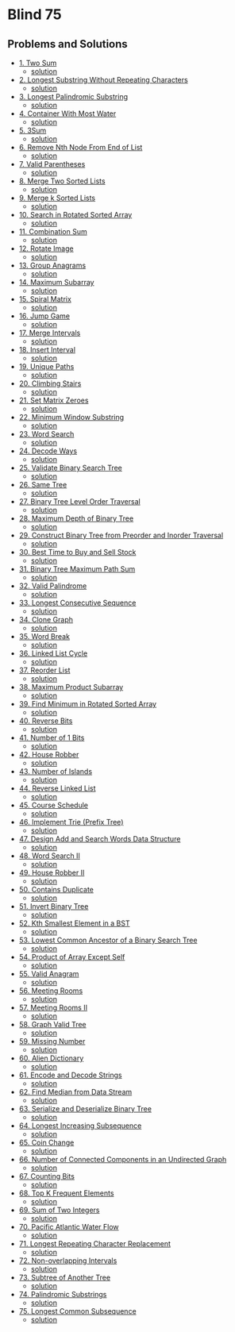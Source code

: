 # Blind 75
## Problems and Solutions
- [1. Two Sum](https://leetcode.com/problems/two-sum/)
    - [solution](https://github.com/rabbicse/problem-solving/tree/master/src/leetcode/Blind%2075/solutions/1.%20Two%20Sum)
- [2. Longest Substring Without Repeating Characters](https://leetcode.com/problems/longest-substring-without-repeating-characters/)
    - [solution](https://github.com/rabbicse/problem-solving/tree/master/src/leetcode/Blind%2075/solutions/3.%20Longest%20Substring%20Without%20Repeating%20Characters)
- [3. Longest Palindromic Substring](https://leetcode.com/problems/longest-palindromic-substring/)
    - [solution](https://github.com/rabbicse/problem-solving/tree/master/src/leetcode/Blind%2075/solutions/5.%20Longest%20Palindromic%20Substring)
- [4. Container With Most Water](https://leetcode.com/problems/container-with-most-water/)
    - [solution](https://github.com/rabbicse/problem-solving/tree/master/src/leetcode/Blind%2075/solutions/11.%20Container%20With%20Most%20Water)
- [5. 3Sum](https://leetcode.com/problems/3sum/)
    - [solution](https://github.com/rabbicse/problem-solving/tree/master/src/leetcode/Blind%2075/solutions/15.%203Sum)
- [6. Remove Nth Node From End of List](https://leetcode.com/problems/remove-nth-node-from-end-of-list/)
    - [solution](https://github.com/rabbicse/problem-solving/tree/master/src/leetcode/Blind%2075/solutions/19.%20Remove%20Nth%20Node%20From%20End%20of%20List)
- [7. Valid Parentheses](https://leetcode.com/problems/valid-parentheses/)
    - [solution](https://github.com/rabbicse/problem-solving/tree/master/src/leetcode/Blind%2075/solutions/20.%20Valid%20Parentheses)
- [8. Merge Two Sorted Lists](https://leetcode.com/problems/merge-two-sorted-lists/)
    - [solution](https://github.com/rabbicse/problem-solving/tree/master/src/leetcode/Blind%2075/solutions/21.%20Merge%20Two%20Sorted%20Lists)
- [9. Merge k Sorted Lists](https://leetcode.com/problems/merge-k-sorted-lists/)
    - [solution](https://github.com/rabbicse/problem-solving/tree/master/src/leetcode/Blind%2075/solutions/23.%20Merge%20k%20Sorted%20Lists)
- [10. Search in Rotated Sorted Array](https://leetcode.com/problems/search-in-rotated-sorted-array/)
    - [solution](https://github.com/rabbicse/problem-solving/tree/master/src/leetcode/Blind%2075/solutions/33.%20Search%20in%20Rotated%20Sorted%20Array)
- [11. Combination Sum](https://leetcode.com/problems/combination-sum/)
    - [solution](https://github.com/rabbicse/problem-solving/tree/master/src/leetcode/Blind%2075/solutions/39.%20Combination%20Sum)
- [12. Rotate Image](https://leetcode.com/problems/rotate-image/)
    - [solution](https://github.com/rabbicse/problem-solving/tree/master/src/leetcode/Blind%2075/solutions/48.%20Rotate%20Image)
- [13. Group Anagrams](https://leetcode.com/problems/group-anagrams/)
    - [solution](https://github.com/rabbicse/problem-solving/tree/master/src/leetcode/Blind%2075/solutions/49.%20Group%20Anagrams)
- [14. Maximum Subarray](https://leetcode.com/problems/maximum-subarray/)
    - [solution](https://github.com/rabbicse/problem-solving/tree/master/src/leetcode/Blind%2075/solutions/53.%20Maximum%20Subarray)
- [15. Spiral Matrix](https://leetcode.com/problems/spiral-matrix/)
    - [solution](https://github.com/rabbicse/problem-solving/tree/master/src/leetcode/Blind%2075/solutions/54.%20Spiral%20Matrix)
- [16. Jump Game](https://leetcode.com/problems/jump-game/)
    - [solution](https://github.com/rabbicse/problem-solving/tree/master/src/leetcode/Blind%2075/solutions/55.%20Jump%20Game)
- [17. Merge Intervals](https://leetcode.com/problems/merge-intervals/)
    - [solution](https://github.com/rabbicse/problem-solving/tree/master/src/leetcode/Blind%2075/solutions/56.%20Merge%20Intervals)
- [18. Insert Interval](https://leetcode.com/problems/insert-interval/)
    - [solution](https://github.com/rabbicse/problem-solving/tree/master/src/leetcode/Blind%2075/solutions/56.%20Merge%20Intervals/57.%20Insert%20Interval)
- [19. Unique Paths](https://leetcode.com/problems/unique-paths/)
    - [solution](https://github.com/rabbicse/problem-solving/tree/master/src/leetcode/Blind%2075/solutions/62.%20Unique%20Paths)
- [20. Climbing Stairs](https://leetcode.com/problems/climbing-stairs/)
    - [solution](https://github.com/rabbicse/problem-solving/tree/master/src/leetcode/Blind%2075/solutions/70.%20Climbing%20Stairs)
- [21. Set Matrix Zeroes](https://leetcode.com/problems/set-matrix-zeroes/)
    - [solution](https://github.com/rabbicse/problem-solving/tree/master/src/leetcode/Blind%2075/solutions/73.%20Set%20Matrix%20Zeroes)
- [22. Minimum Window Substring](https://leetcode.com/problems/minimum-window-substring/)
    - [solution]()
- [23. Word Search](https://leetcode.com/problems/word-search/)
    - [solution]()
- [24. Decode Ways](https://leetcode.com/problems/decode-ways/)
    - [solution]()
- [25. Validate Binary Search Tree](https://leetcode.com/problems/validate-binary-search-tree/)
    - [solution](https://github.com/rabbicse/problem-solving/tree/master/src/leetcode/Blind%2075/solutions/98.%20Validate%20Binary%20Search%20Tree)
- [26. Same Tree](https://leetcode.com/problems/same-tree/)
    - [solution](https://github.com/rabbicse/problem-solving/tree/master/src/leetcode/Blind%2075/solutions/100.%20Same%20Tree)
- [27. Binary Tree Level Order Traversal](https://leetcode.com/problems/binary-tree-level-order-traversal/)
    - [solution]()
- [28. Maximum Depth of Binary Tree](https://leetcode.com/problems/maximum-depth-of-binary-tree/)
    - [solution]()
- [29. Construct Binary Tree from Preorder and Inorder Traversal](https://leetcode.com/problems/construct-binary-tree-from-preorder-and-inorder-traversal/)
    - [solution]()
- [30. Best Time to Buy and Sell Stock](https://leetcode.com/problems/best-time-to-buy-and-sell-stock/)
    - [solution]()
- [31. Binary Tree Maximum Path Sum](https://leetcode.com/problems/binary-tree-maximum-path-sum/)
    - [solution]()
- [32. Valid Palindrome](https://leetcode.com/problems/valid-palindrome/)
    - [solution]()
- [33. Longest Consecutive Sequence](https://leetcode.com/problems/longest-consecutive-sequence/)
    - [solution]()
- [34. Clone Graph](https://leetcode.com/problems/clone-graph/)
    - [solution]()
- [35. Word Break](https://leetcode.com/problems/word-break/)
    - [solution]()
- [36. Linked List Cycle](https://leetcode.com/problems/linked-list-cycle/)
    - [solution]()
- [37. Reorder List](https://leetcode.com/problems/reorder-list/)
    - [solution]()
- [38. Maximum Product Subarray](https://leetcode.com/problems/maximum-product-subarray/)
    - [solution]()
- [39. Find Minimum in Rotated Sorted Array](https://leetcode.com/problems/find-minimum-in-rotated-sorted-array/)
    - [solution]()
- [40. Reverse Bits](https://leetcode.com/problems/reverse-bits/)
    - [solution]()
- [41. Number of 1 Bits](https://leetcode.com/problems/number-of-1-bits/)
    - [solution]()
- [42. House Robber](https://leetcode.com/problems/house-robber/)
    - [solution]()
- [43. Number of Islands](https://leetcode.com/problems/number-of-islands/)
    - [solution]()
- [44. Reverse Linked List](https://leetcode.com/problems/reverse-linked-list/)
    - [solution]()
- [45. Course Schedule](https://leetcode.com/problems/course-schedule/)
    - [solution]()
- [46. Implement Trie (Prefix Tree)](https://leetcode.com/problems/implement-trie-prefix-tree/)
    - [solution]()
- [47. Design Add and Search Words Data Structure](https://leetcode.com/problems/design-add-and-search-words-data-structure/)
    - [solution]()
- [48. Word Search II](https://leetcode.com/problems/word-search-ii/)
    - [solution]()
- [49. House Robber II](https://leetcode.com/problems/house-robber-ii/)
    - [solution]()
- [50. Contains Duplicate](https://leetcode.com/problems/contains-duplicate/)
    - [solution]()
- [51. Invert Binary Tree](https://leetcode.com/problems/invert-binary-tree/)
    - [solution]()
- [52. Kth Smallest Element in a BST](https://leetcode.com/problems/kth-smallest-element-in-a-bst/)
    - [solution]()
- [53. Lowest Common Ancestor of a Binary Search Tree](https://leetcode.com/problems/lowest-common-ancestor-of-a-binary-search-tree/)
    - [solution]()
- [54. Product of Array Except Self](https://leetcode.com/problems/product-of-array-except-self/)
    - [solution]()
- [55. Valid Anagram](https://leetcode.com/problems/valid-anagram/)
    - [solution]()
- [56. Meeting Rooms](https://leetcode.com/problems/meeting-rooms/)
    - [solution]()
- [57. Meeting Rooms II](https://leetcode.com/problems/meeting-rooms-ii/)
    - [solution]()
- [58. Graph Valid Tree](https://leetcode.com/problems/graph-valid-tree/)
    - [solution]()
- [59. Missing Number](https://leetcode.com/problems/missing-number/)
    - [solution]()
- [60. Alien Dictionary](https://leetcode.com/problems/alien-dictionary/)
    - [solution]()
- [61. Encode and Decode Strings](https://leetcode.com/problems/encode-and-decode-strings/)
    - [solution]()
- [62. Find Median from Data Stream](https://leetcode.com/problems/find-median-from-data-stream/)
    - [solution]()
- [63. Serialize and Deserialize Binary Tree](https://leetcode.com/problems/serialize-and-deserialize-binary-tree/)
    - [solution]()
- [64. Longest Increasing Subsequence](https://leetcode.com/problems/longest-increasing-subsequence/)
    - [solution]()
- [65. Coin Change](https://leetcode.com/problems/coin-change/)
    - [solution]()
- [66. Number of Connected Components in an Undirected Graph](https://leetcode.com/problems/number-of-connected-components-in-an-undirected-graph/)
    - [solution]()
- [67. Counting Bits](https://leetcode.com/problems/counting-bits/)
    - [solution]()
- [68. Top K Frequent Elements](https://leetcode.com/problems/top-k-frequent-elements/)
    - [solution]()
- [69. Sum of Two Integers](https://leetcode.com/problems/sum-of-two-integers/)
    - [solution]()
- [70. Pacific Atlantic Water Flow](https://leetcode.com/problems/pacific-atlantic-water-flow/)
    - [solution]()
- [71. Longest Repeating Character Replacement](https://leetcode.com/problems/longest-repeating-character-replacement/)
    - [solution]()
- [72. Non-overlapping Intervals](https://leetcode.com/problems/non-overlapping-intervals/)
    - [solution]()
- [73. Subtree of Another Tree](https://leetcode.com/problems/subtree-of-another-tree/)
    - [solution]()
- [74. Palindromic Substrings](https://leetcode.com/problems/palindromic-substrings/)
    - [solution]()
- [75. Longest Common Subsequence](https://leetcode.com/problems/longest-common-subsequence/)
    - [solution]()
